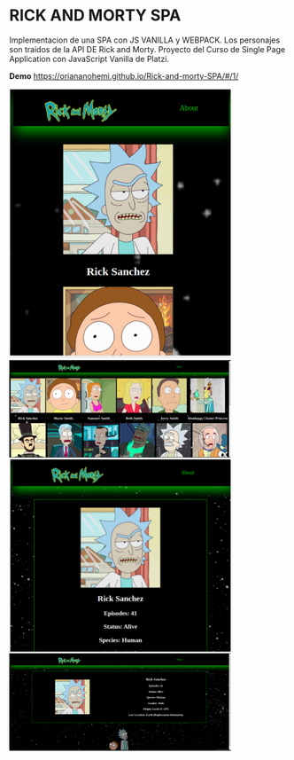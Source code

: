 # RICK AND MORTY SPA

Implementacion de una SPA con JS VANILLA y WEBPACK. Los personajes son traidos de la API DE Rick and Morty. Proyecto del Curso de Single Page Application con JavaScript Vanilla de Platzi.

**Demo** https://oriananohemi.github.io/Rick-and-morty-SPA/#/1/

<img src="./public/assets/demo2.png" width=400 />
<img src="./public/assets/demo3.png" width=400 />
<img src="./public/assets/demo.png" width=400 />
<img src="./public/assets/demo1.png" width=400 />
